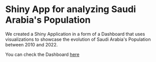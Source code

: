 # Shiny App for analyzing Saudi Arabia's Population

We created a Shiny Application in a form of a Dashboard that uses visualizations to showcase the evolution of Saudi Arabia's Population between 2010 and 2022.

You can check the Dashboard [here](https://abdullah-hr.shinyapps.io/saudi-population-app-gender-nationality/)